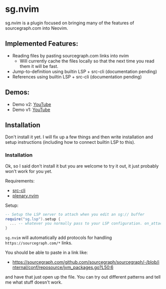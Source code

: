 # sg.nvim

sg.nvim is a plugin focused on bringing many of the features of sourcegraph.com into Neovim.

## Implemented Features:

- Reading files by pasting sourcegraph.com links into nvim
  - Will currently cache the files locally so that the next time you read them it will be fast.
- Jump-to-definition using builtin LSP + src-cli (documentation pending)
- References using builtin LSP + src-cli (documentation pending)


## Demos:

- Demo v2: [YouTube](https://www.youtube.com/watch?v=RCyBnAx-4Q4)
- Demo v1: [YouTube](https://youtu.be/iCdsD6MiLQs)

## Installation

Don't install it yet. I will fix up a few things and then write installation
and setup instructions (including how to connect builtin LSP to this).

### Installation

Ok, so I said don't install it but you are welcome to try it out, it just probably won't work for you yet.

Requirements:
- [src-cli](https://github.com/sourcegraph/src-cli)
- [plenary.nvim](https://github.com/nvim-lua/plenary.nvim)

Setup:

```lua
-- Setup the LSP server to attach when you edit an sg:// buffer
require("sg.lsp").setup {
  ... -- whatever you normally pass to your LSP configuration. on_attach, etc.
}
```

`sg.nvim` will automatically add protocols for handling
`https://sourcegraph.com/*` links.

You should be able to paste in a link like:
- https://sourcegraph.com/github.com/sourcegraph/sourcegraph/-/blob/internal/conf/reposource/jvm_packages.go?L50:6

and have that just open up the file. You can try out different patterns and tell me what stuff doesn't work.
